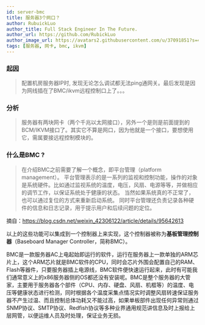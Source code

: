 ```yaml
---
id: server-bmc
title: 服务器3个网口？
author: RubuickLuo
author_title: Full Stack Engineer In The Future.
author_url: https://github.com/RubickLuo
author_image_url: https://avatars2.githubusercontent.com/u/37091851?s=460&u=e40dc2d7c599eb8e32d86dad3a9a20c388f30b3b&v=4
tags: [服务器, 网卡, bmc, ikvm]
---
```



### 起因

> 配置机房服务器IP时, 发现无论怎么调试都无法ping通网关。最后发现是因为网线插在了BMC/ikvm远程控制口上了。。。

<!--truncate-->

### 分析

> 服务器有两块网卡（两个千兆以太网接口），另外一个是则是前面提到的BCM/IKVM接口了。其实它不算是网口，因为他就是一个接口，要想使用它，需属要接远程控制模块的。

### 什么是BMC ?

> 在介绍BMC之前需要了解一个概念，即平台管理（platform management）。
平台管理表示的是一系列的监视和控制功能，操作的对象是系统硬件。比如通过监视系统的温度，电压，风扇、电源等等，并做相应的调节工作，以保证系统处于健康的状态。
当然如果系统真的不正常了，也可以通过复位的方式来重新启动系统。
同时平台管理还负责记录各种硬件的信息和日志记录，用于提示用户和后续问题的定位。
>
 摘自：<https://blog.csdn.net/weixin_42306122/article/details/95642613>

以上的这些功能可以集成到一个控制器上来实现，这个控制器被称为**基板管理控制器**（Baseboard Manager Controller，简称BMC）。
> 
​BMC是一款服务器AC上电起始即运行的软件，运行在服务器上一款单独的ARM芯片上，这个ARM芯片就是BMC软件的CPU，同时会芯片外围会配置自己的RAM、Flash等器件，只要服务器插上电源线，BMC软件便快速运行起来，此时有可能我们通常意义上的x86服务器侧的OS都还没有安装呢。BMC是整个服务器的大管家，主要用于服务器各个部件（CPU、内存、硬盘、风扇、机框等）的温度、电压等健康状态进行检测，同时根据各个温度采集点情况实时调整风扇转速保证服务器不产生过温、而且控制总体功耗又不能过高，如果单板部件出现任何异常则通过SNMP协议、SMTP协议、Redfish协议等多种业界通用规范讲信息及时上报给上层网管，以便运维人员及时处理，保证业务无损。





